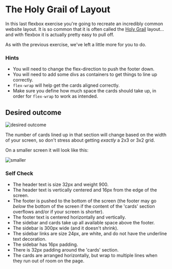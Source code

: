 # The Holy Grail of Layout

In this last flexbox exercise you're going to recreate an incredibly common website layout. It is so common that it is often called the [Holy Grail](https://www.google.com/search?q=holy+grail+layout&tbm=isch&sclient=img) layout... and with flexbox it is actually pretty easy to pull off.

As with the previous exercise, we've left a little more for you to do.

### Hints
- You will need to change the flex-direction to push the footer down.
- You will need to add some divs as containers to get things to line up correctly.
- `flex-wrap` will help get the cards aligned correctly.
-  Make sure you define how much space the cards should take up, in order for `flex-wrap` to work as intended.

## Desired outcome

![desired outcome](./desired-outcome.png)

The number of cards lined up in that section will change based on the width of your screen, so don't stress about getting _exactly_ a 2x3 or 3x2 grid.

On a smaller screen it will look like this:

![smaller](./desired-outcome-smaller.png)

### Self Check
- The header text is size 32px and weight 900. 
- The header text is vertically centered and 16px from the edge of the screen. 
- The footer is pushed to the bottom of the screen (the footer may go _below_ the bottom of the screen if the content of the 'cards' section overflows and/or if your screen is shorter). 
- The footer text is centered horizontally and vertically. 
- The sidebar and cards take up all available space above the footer. 
- The sidebar is 300px wide (and it doesn't shrink). 
- The sidebar links are size 24px, are white, and do not have the underline text decoration. 
- The sidebar has 16px padding. 
- There is 32px padding around the 'cards' section. 
- The cards are arranged horizontally, but wrap to multiple lines when they run out of room on the page. 
